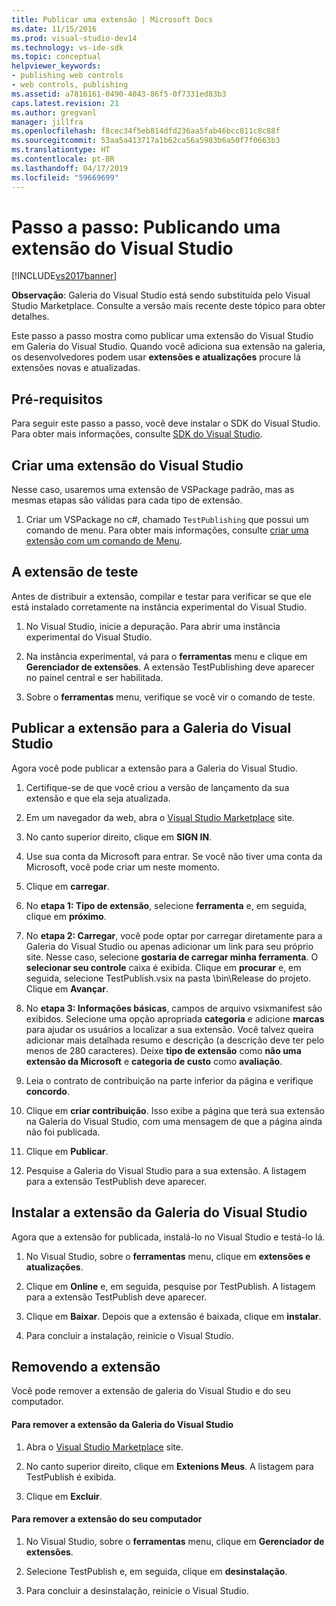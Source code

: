 ```yaml
---
title: Publicar uma extensão | Microsoft Docs
ms.date: 11/15/2016
ms.prod: visual-studio-dev14
ms.technology: vs-ide-sdk
ms.topic: conceptual
helpviewer_keywords:
- publishing web controls
- web controls, publishing
ms.assetid: a7816161-0490-4043-86f5-0f7331ed83b3
caps.latest.revision: 21
ms.author: gregvanl
manager: jillfra
ms.openlocfilehash: f8cec34f5eb814dfd236aa5fab46bcc811c8c88f
ms.sourcegitcommit: 53aa5a413717a1b62ca56a5983b6a50f7f0663b3
ms.translationtype: HT
ms.contentlocale: pt-BR
ms.lasthandoff: 04/17/2019
ms.locfileid: "59669699"
---
```

# <a name="walkthrough-publishing-a-visual-studio-extension"></a>Passo a passo: Publicando uma extensão do Visual Studio
[!INCLUDE[vs2017banner](../includes/vs2017banner.md)]

**Observação**: Galeria do Visual Studio está sendo substituída pelo Visual Studio Marketplace. Consulte a versão mais recente deste tópico para obter detalhes.

Este passo a passo mostra como publicar uma extensão do Visual Studio em Galeria do Visual Studio. Quando você adiciona sua extensão na galeria, os desenvolvedores podem usar **extensões e atualizações** procure lá extensões novas e atualizadas.

## <a name="prerequisites"></a>Pré-requisitos
 Para seguir este passo a passo, você deve instalar o SDK do Visual Studio. Para obter mais informações, consulte [SDK do Visual Studio](../extensibility/visual-studio-sdk.md).

## <a name="create-a-visual-studio-extension"></a>Criar uma extensão do Visual Studio
 Nesse caso, usaremos uma extensão de VSPackage padrão, mas as mesmas etapas são válidas para cada tipo de extensão.

1.  Criar um VSPackage no c#, chamado `TestPublishing` que possui um comando de menu. Para obter mais informações, consulte [criar uma extensão com um comando de Menu](../extensibility/creating-an-extension-with-a-menu-command.md).

## <a name="test-the-extension"></a>A extensão de teste
 Antes de distribuir a extensão, compilar e testar para verificar se que ele está instalado corretamente na instância experimental do Visual Studio.

1.  No Visual Studio, inicie a depuração. Para abrir uma instância experimental do Visual Studio.

2.  Na instância experimental, vá para o **ferramentas** menu e clique em **Gerenciador de extensões**. A extensão TestPublishing deve aparecer no painel central e ser habilitada.

3.  Sobre o **ferramentas** menu, verifique se você vir o comando de teste.

## <a name="publish-the-extension-to-the-visual-studio-gallery"></a>Publicar a extensão para a Galeria do Visual Studio
 Agora você pode publicar a extensão para a Galeria do Visual Studio.

1.  Certifique-se de que você criou a versão de lançamento da sua extensão e que ela seja atualizada.

2.  Em um navegador da web, abra o [Visual Studio Marketplace](https://marketplace.visualstudio.com/) site.

3.  No canto superior direito, clique em **SIGN IN**.

4.  Use sua conta da Microsoft para entrar. Se você não tiver uma conta da Microsoft, você pode criar um neste momento.

5.  Clique em **carregar**.

6.  No **etapa 1: Tipo de extensão**, selecione **ferramenta** e, em seguida, clique em **próximo**.

7.  No **etapa 2: Carregar**, você pode optar por carregar diretamente para a Galeria do Visual Studio ou apenas adicionar um link para seu próprio site. Nesse caso, selecione **gostaria de carregar minha ferramenta**. O **selecionar seu controle** caixa é exibida. Clique em **procurar** e, em seguida, selecione TestPublish.vsix na pasta \bin\Release do projeto. Clique em **Avançar**.

8.  No **etapa 3: Informações básicas**, campos de arquivo vsixmanifest são exibidos. Selecione uma opção apropriada **categoria** e adicione **marcas** para ajudar os usuários a localizar a sua extensão. Você talvez queira adicionar mais detalhada resumo e descrição (a descrição deve ter pelo menos de 280 caracteres). Deixe **tipo de extensão** como **não uma extensão da Microsoft** e **categoria de custo** como **avaliação**.

9. Leia o contrato de contribuição na parte inferior da página e verifique **concordo**.

10. Clique em **criar contribuição**. Isso exibe a página que terá sua extensão na Galeria do Visual Studio, com uma mensagem de que a página ainda não foi publicada.

11. Clique em **Publicar**.

12. Pesquise a Galeria do Visual Studio para a sua extensão. A listagem para a extensão TestPublish deve aparecer.

## <a name="install-the-extension-from-the-visual-studio-gallery"></a>Instalar a extensão da Galeria do Visual Studio
 Agora que a extensão for publicada, instalá-lo no Visual Studio e testá-lo lá.

1.  No Visual Studio, sobre o **ferramentas** menu, clique em **extensões e atualizações**.

2.  Clique em **Online** e, em seguida, pesquise por TestPublish. A listagem para a extensão TestPublish deve aparecer.

3.  Clique em **Baixar**. Depois que a extensão é baixada, clique em **instalar**.

4.  Para concluir a instalação, reinicie o Visual Studio.

## <a name="removing-the-extension"></a>Removendo a extensão
 Você pode remover a extensão de galeria do Visual Studio e do seu computador.

#### <a name="to-remove-the-extension-from-the-visual-studio-gallery"></a>Para remover a extensão da Galeria do Visual Studio

1.  Abra o [Visual Studio Marketplace](https://marketplace.visualstudio.com/) site.

2.  No canto superior direito, clique em **Extenions Meus**. A listagem para TestPublish é exibida.

3.  Clique em **Excluir**.

#### <a name="to-remove-the-extension-from-your-computer"></a>Para remover a extensão do seu computador

1.  No Visual Studio, sobre o **ferramentas** menu, clique em **Gerenciador de extensões**.

2.  Selecione TestPublish e, em seguida, clique em **desinstalação**.

3.  Para concluir a desinstalação, reinicie o Visual Studio.

